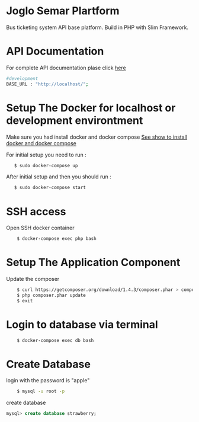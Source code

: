 # Joglo Semar Plartform

Bus ticketing system API base platform.
Build in PHP with Slim Framework.

# API Documentation
For complete API documentation plase click [here]()
```sh
#development
BASE_URL : "http://localhost/";
```

# Setup The Docker for localhost or development environtment

Make sure you had install docker and docker compose [See show to install docker and docker compose](https://www.digitalocean.com/community/tutorials/how-to-install-and-use-docker-on-ubuntu-16-04)

For initial setup you need to run :

```sh
   $ sudo docker-compose up
```

After initial setup and then you should run :

```sh
   $ sudo docker-compose start
```

# SSH access
Open SSH docker container
```sh
    $ docker-compose exec php bash
```
# Setup The Application Component
Update the composer
```sh
    $ curl https://getcomposer.org/download/1.4.3/composer.phar > composer.phar
    $ php composer.phar update
    $ exit
```
# Login to database via terminal
```sh
    $ docker-compose exec db bash
```

# Create Database
login with the password is "apple"
```sh
    $ mysql -u root -p
```

create database

```sql
mysql> create database strawberry;
```


